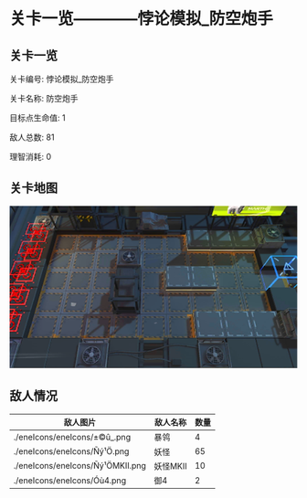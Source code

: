 # 关卡一览————悖论模拟_防空炮手


## 关卡一览

关卡编号: 悖论模拟_防空炮手

关卡名称: 防空炮手

目标点生命值: 1

敌人总数: 81

理智消耗: 0


## 关卡地图
![悖论模拟_防空炮手](./oprMap/悖论模拟_防空炮手.png)

## 敌人情况

| 敌人图片 | 敌人名称 | 数量  |
|---------|-----|-----|
| ./eneIcons/eneIcons/±©û_.png| 暴鸰  |   4  |
| ./eneIcons/eneIcons/Ñý¹Ö.png| 妖怪  |   65  |
| ./eneIcons/eneIcons/Ñý¹ÖMKII.png| 妖怪MKII  |   10  |
| ./eneIcons/eneIcons/Óù4.png| 御4  |   2  |
